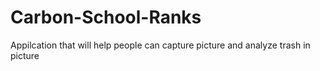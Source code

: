 # Carbon-School-Ranks
Appilcation that will help people can capture picture and analyze trash in picture  

